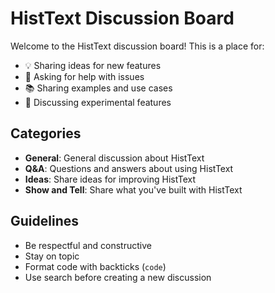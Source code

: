 # HistText Discussion Board

Welcome to the HistText discussion board! This is a place for:

- 💡 Sharing ideas for new features
- 🔧 Asking for help with issues
- 📚 Sharing examples and use cases
- 🧪 Discussing experimental features

## Categories

- **General**: General discussion about HistText
- **Q&A**: Questions and answers about using HistText
- **Ideas**: Share ideas for improving HistText
- **Show and Tell**: Share what you've built with HistText

## Guidelines

- Be respectful and constructive
- Stay on topic
- Format code with backticks (```code```)
- Use search before creating a new discussion
